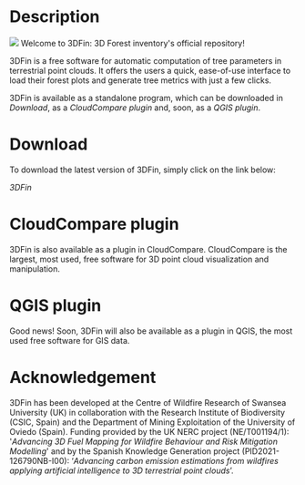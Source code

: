 # Description


![](src/three_d_fin/assets/3dfin_logo.jpg)
Welcome to 3DFin: 3D Forest inventory's official repository!

3DFin is a free software for automatic computation of tree parameters in terrestrial point clouds. It offers the users a quick, ease-of-use interface to load their forest plots and generate tree metrics with just a few clicks.

3DFin is available as a standalone program, which can be downloaded in _Download_, as a _CloudCompare plugin_ and, soon, as a _QGIS plugin_.


# Download 

To download the latest version of 3DFin, simply click on the link below:

_3DFin_


# CloudCompare plugin

3DFin is also available as a plugin in CloudCompare. CloudCompare is the largest, most used, free software for 3D point cloud visualization and manipulation. 


# QGIS plugin

Good news! Soon, 3DFin will also be available as a plugin in QGIS, the most used free software for GIS data.


# Acknowledgement

3DFin has been developed at the Centre of Wildfire Research of Swansea University (UK) in collaboration with the Research Institute of  Biodiversity (CSIC, Spain) and the Department of Mining Exploitation of the University of Oviedo (Spain). Funding provided by the UK NERC project (NE/T001194/1): '_Advancing 3D Fuel Mapping for Wildfire Behaviour and Risk Mitigation Modelling_' and by the Spanish Knowledge Generation project (PID2021-126790NB-I00): ‘_Advancing carbon emission estimations from wildfires applying artificial intelligence to 3D terrestrial point clouds_’.